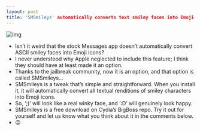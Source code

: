 ```yaml
---
layout: post
title: 'SMSmileys' automatically converts text smiley faces into Emoji icons
---
```

![img](http://media.idownloadblog.com/wp-content/uploads/2012/03/SMSSmileys-Screenshot.jpg)
* Isn’t it weird that the stock Messages app doesn’t automatically convert ASCII smiley faces into Emoji icons?
* I never understood why Apple neglected to include this feature; I think they should have at least made it an option.
* Thanks to the jailbreak community, now it is an option, and that option is called SMSmileys…
* SMSmileys is a tweak that’s simple and straightforward. When you install it, it will automatically convert all textual renditions of smiley characters into Emoji icons.
* So, ‘;)’ will look like a real winky face, and ‘:D’ will genuinely look happy.
* SMSmileys is a free download on Cydia’s BigBoss repo. Try it out for yourself and let us know what you think about it in the comments below.
* 😛

